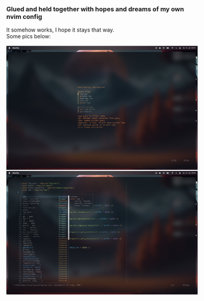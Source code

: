 ### Glued and held together with hopes and dreams of my own nvim config 
It somehow works, I hope it stays that way.<br> 
Some pics below:<br><br>
![Launchscreen](./doc/launchscreen.png)
![Launchscreen](./doc/autocomplete.png)
